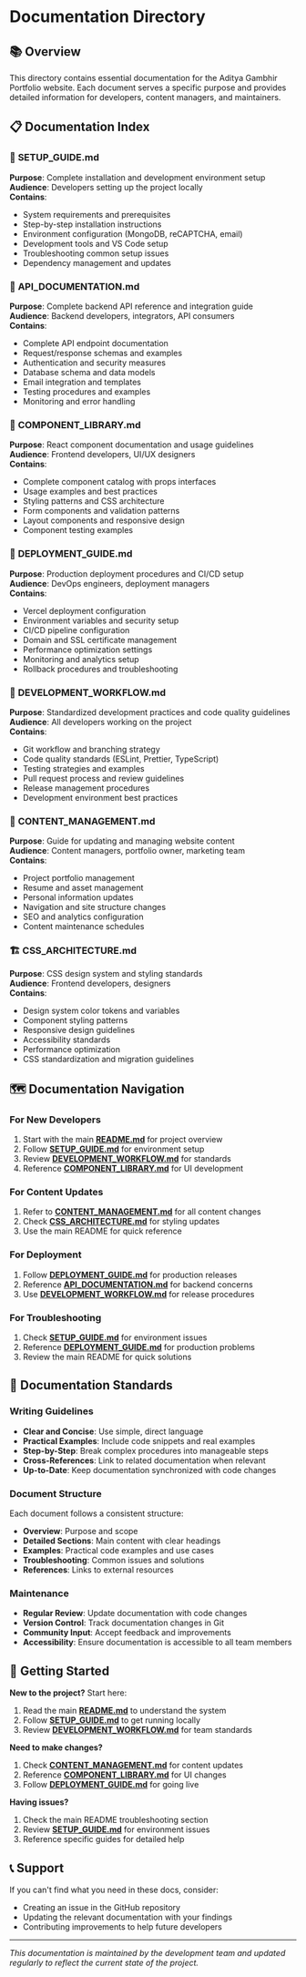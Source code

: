 # Documentation Directory

## 📚 Overview

This directory contains essential documentation for the Aditya Gambhir Portfolio website. Each document serves a specific purpose and provides detailed information for developers, content managers, and maintainers.

## 📋 Documentation Index

### 🚀 **SETUP_GUIDE.md**
**Purpose**: Complete installation and development environment setup  
**Audience**: Developers setting up the project locally  
**Contains**:
- System requirements and prerequisites
- Step-by-step installation instructions
- Environment configuration (MongoDB, reCAPTCHA, email)
- Development tools and VS Code setup
- Troubleshooting common setup issues
- Dependency management and updates

### 🔗 **API_DOCUMENTATION.md**
**Purpose**: Complete backend API reference and integration guide  
**Audience**: Backend developers, integrators, API consumers  
**Contains**:
- Complete API endpoint documentation
- Request/response schemas and examples
- Authentication and security measures
- Database schema and data models
- Email integration and templates
- Testing procedures and examples
- Monitoring and error handling

### 🎨 **COMPONENT_LIBRARY.md**
**Purpose**: React component documentation and usage guidelines  
**Audience**: Frontend developers, UI/UX designers  
**Contains**:
- Complete component catalog with props interfaces
- Usage examples and best practices
- Styling patterns and CSS architecture
- Form components and validation patterns
- Layout components and responsive design
- Component testing examples

### 🚢 **DEPLOYMENT_GUIDE.md**
**Purpose**: Production deployment procedures and CI/CD setup  
**Audience**: DevOps engineers, deployment managers  
**Contains**:
- Vercel deployment configuration
- Environment variables and security setup
- CI/CD pipeline configuration
- Domain and SSL certificate management
- Performance optimization settings
- Monitoring and analytics setup
- Rollback procedures and troubleshooting

### 🔄 **DEVELOPMENT_WORKFLOW.md**
**Purpose**: Standardized development practices and code quality guidelines  
**Audience**: All developers working on the project  
**Contains**:
- Git workflow and branching strategy
- Code quality standards (ESLint, Prettier, TypeScript)
- Testing strategies and examples
- Pull request process and review guidelines
- Release management procedures
- Development environment best practices

### 📝 **CONTENT_MANAGEMENT.md**
**Purpose**: Guide for updating and managing website content  
**Audience**: Content managers, portfolio owner, marketing team  
**Contains**:
- Project portfolio management
- Resume and asset management
- Personal information updates
- Navigation and site structure changes
- SEO and analytics configuration
- Content maintenance schedules

### 🏗️ **CSS_ARCHITECTURE.md**
**Purpose**: CSS design system and styling standards  
**Audience**: Frontend developers, designers  
**Contains**:
- Design system color tokens and variables
- Component styling patterns
- Responsive design guidelines
- Accessibility standards
- Performance optimization
- CSS standardization and migration guidelines

## 🗺️ Documentation Navigation

### For New Developers
1. Start with the main [**README.md**](../README.md) for project overview
2. Follow [**SETUP_GUIDE.md**](./SETUP_GUIDE.md) for environment setup
3. Review [**DEVELOPMENT_WORKFLOW.md**](./DEVELOPMENT_WORKFLOW.md) for standards
4. Reference [**COMPONENT_LIBRARY.md**](./COMPONENT_LIBRARY.md) for UI development

### For Content Updates
1. Refer to [**CONTENT_MANAGEMENT.md**](./CONTENT_MANAGEMENT.md) for all content changes
2. Check [**CSS_ARCHITECTURE.md**](./CSS_ARCHITECTURE.md) for styling updates
3. Use the main README for quick reference

### For Deployment
1. Follow [**DEPLOYMENT_GUIDE.md**](./DEPLOYMENT_GUIDE.md) for production releases
2. Reference [**API_DOCUMENTATION.md**](./API_DOCUMENTATION.md) for backend concerns
3. Use [**DEVELOPMENT_WORKFLOW.md**](./DEVELOPMENT_WORKFLOW.md) for release procedures

### For Troubleshooting
1. Check [**SETUP_GUIDE.md**](./SETUP_GUIDE.md) for environment issues
2. Reference [**DEPLOYMENT_GUIDE.md**](./DEPLOYMENT_GUIDE.md) for production problems
3. Review the main README for quick solutions

## 📖 Documentation Standards

### Writing Guidelines
- **Clear and Concise**: Use simple, direct language
- **Practical Examples**: Include code snippets and real examples
- **Step-by-Step**: Break complex procedures into manageable steps
- **Cross-References**: Link to related documentation when relevant
- **Up-to-Date**: Keep documentation synchronized with code changes

### Document Structure
Each document follows a consistent structure:
- **Overview**: Purpose and scope
- **Detailed Sections**: Main content with clear headings
- **Examples**: Practical code examples and use cases
- **Troubleshooting**: Common issues and solutions
- **References**: Links to external resources

### Maintenance
- **Regular Review**: Update documentation with code changes
- **Version Control**: Track documentation changes in Git
- **Community Input**: Accept feedback and improvements
- **Accessibility**: Ensure documentation is accessible to all team members

## 🎯 Getting Started

**New to the project?** Start here:
1. Read the main [**README.md**](../README.md) to understand the system
2. Follow [**SETUP_GUIDE.md**](./SETUP_GUIDE.md) to get running locally
3. Review [**DEVELOPMENT_WORKFLOW.md**](./DEVELOPMENT_WORKFLOW.md) for team standards

**Need to make changes?** 
1. Check [**CONTENT_MANAGEMENT.md**](./CONTENT_MANAGEMENT.md) for content updates
2. Reference [**COMPONENT_LIBRARY.md**](./COMPONENT_LIBRARY.md) for UI changes
3. Follow [**DEPLOYMENT_GUIDE.md**](./DEPLOYMENT_GUIDE.md) for going live

**Having issues?**
1. Check the main README troubleshooting section
2. Review [**SETUP_GUIDE.md**](./SETUP_GUIDE.md) for environment issues
3. Reference specific guides for detailed help

## 📞 Support

If you can't find what you need in these docs, consider:
- Creating an issue in the GitHub repository
- Updating the relevant documentation with your findings
- Contributing improvements to help future developers

---

*This documentation is maintained by the development team and updated regularly to reflect the current state of the project.* 